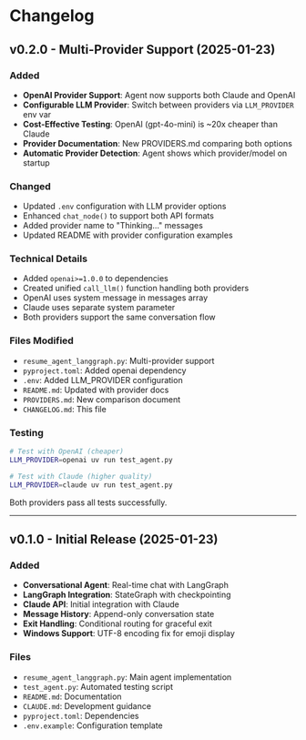 # Changelog

## v0.2.0 - Multi-Provider Support (2025-01-23)

### Added
- **OpenAI Provider Support**: Agent now supports both Claude and OpenAI
- **Configurable LLM Provider**: Switch between providers via `LLM_PROVIDER` env var
- **Cost-Effective Testing**: OpenAI (gpt-4o-mini) is ~20x cheaper than Claude
- **Provider Documentation**: New PROVIDERS.md comparing both options
- **Automatic Provider Detection**: Agent shows which provider/model on startup

### Changed
- Updated `.env` configuration with LLM provider options
- Enhanced `chat_node()` to support both API formats
- Added provider name to "Thinking..." messages
- Updated README with provider configuration examples

### Technical Details
- Added `openai>=1.0.0` to dependencies
- Created unified `call_llm()` function handling both providers
- OpenAI uses system message in messages array
- Claude uses separate system parameter
- Both providers support the same conversation flow

### Files Modified
- `resume_agent_langgraph.py`: Multi-provider support
- `pyproject.toml`: Added openai dependency
- `.env`: Added LLM_PROVIDER configuration
- `README.md`: Updated with provider docs
- `PROVIDERS.md`: New comparison document
- `CHANGELOG.md`: This file

### Testing
```bash
# Test with OpenAI (cheaper)
LLM_PROVIDER=openai uv run test_agent.py

# Test with Claude (higher quality)
LLM_PROVIDER=claude uv run test_agent.py
```

Both providers pass all tests successfully.

---

## v0.1.0 - Initial Release (2025-01-23)

### Added
- **Conversational Agent**: Real-time chat with LangGraph
- **LangGraph Integration**: StateGraph with checkpointing
- **Claude API**: Initial integration with Claude
- **Message History**: Append-only conversation state
- **Exit Handling**: Conditional routing for graceful exit
- **Windows Support**: UTF-8 encoding fix for emoji display

### Files
- `resume_agent_langgraph.py`: Main agent implementation
- `test_agent.py`: Automated testing script
- `README.md`: Documentation
- `CLAUDE.md`: Development guidance
- `pyproject.toml`: Dependencies
- `.env.example`: Configuration template
